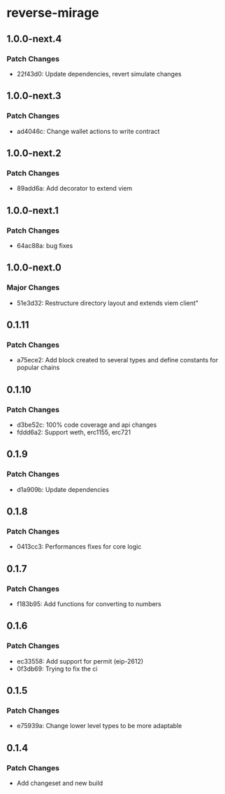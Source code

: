 # reverse-mirage

## 1.0.0-next.4

### Patch Changes

- 22f43d0: Update dependencies, revert simulate changes

## 1.0.0-next.3

### Patch Changes

- ad4046c: Change wallet actions to write contract

## 1.0.0-next.2

### Patch Changes

- 89add6a: Add decorator to extend viem

## 1.0.0-next.1

### Patch Changes

- 64ac88a: bug fixes

## 1.0.0-next.0

### Major Changes

- 51e3d32: Restructure directory layout and extends viem client"

## 0.1.11

### Patch Changes

- a75ece2: Add block created to several types and define constants for popular chains

## 0.1.10

### Patch Changes

- d3be52c: 100% code coverage and api changes
- fddd6a2: Support weth, erc1155, erc721

## 0.1.9

### Patch Changes

- d1a909b: Update dependencies

## 0.1.8

### Patch Changes

- 0413cc3: Performances fixes for core logic

## 0.1.7

### Patch Changes

- f183b95: Add functions for converting to numbers

## 0.1.6

### Patch Changes

- ec33558: Add support for permit (eip-2612)
- 0f3db69: Trying to fix the ci

## 0.1.5

### Patch Changes

- e75939a: Change lower level types to be more adaptable

## 0.1.4

### Patch Changes

- Add changeset and new build
